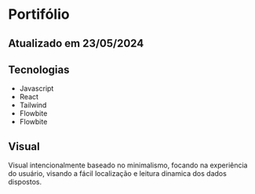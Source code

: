 # Portifólio
## Atualizado em 23/05/2024

## Tecnologias
- Javascript
- React
- Tailwind
- Flowbite
- Flowbite

## Visual
<p>
Visual intencionalmente baseado no minimalismo, focando na experiência do usuário, visando a fácil localização e leitura dinamica dos dados dispostos.
</p>




